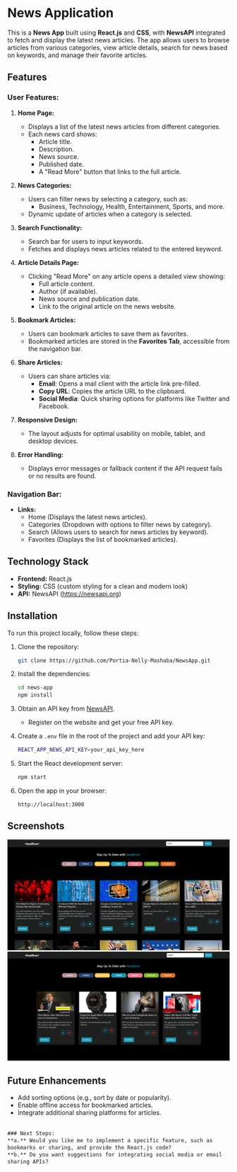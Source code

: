 # News Application

This is a **News App** built using **React.js** and **CSS**, with **NewsAPI** integrated to fetch and display the latest news articles. The app allows users to browse articles from various categories, view article details, search for news based on keywords, and manage their favorite articles.

## Features

### User Features:
1. **Home Page:**
   - Displays a list of the latest news articles from different categories.
   - Each news card shows:
     - Article title.
     - Description.
     - News source.
     - Published date.
     - A "Read More" button that links to the full article.

2. **News Categories:**
   - Users can filter news by selecting a category, such as:
     - Business, Technology, Health, Entertainment, Sports, and more.
   - Dynamic update of articles when a category is selected.

3. **Search Functionality:**
   - Search bar for users to input keywords.
   - Fetches and displays news articles related to the entered keyword.

4. **Article Details Page:**
   - Clicking "Read More" on any article opens a detailed view showing:
     - Full article content.
     - Author (if available).
     - News source and publication date.
     - Link to the original article on the news website.

5. **Bookmark Articles:**
   - Users can bookmark articles to save them as favorites.
   - Bookmarked articles are stored in the **Favorites Tab**, accessible from the navigation bar.

6. **Share Articles:**
   - Users can share articles via:
     - **Email**: Opens a mail client with the article link pre-filled.
     - **Copy URL**: Copies the article URL to the clipboard.
     - **Social Media**: Quick sharing options for platforms like Twitter and Facebook.

7. **Responsive Design:**
   - The layout adjusts for optimal usability on mobile, tablet, and desktop devices.

8. **Error Handling:**
   - Displays error messages or fallback content if the API request fails or no results are found.

### Navigation Bar:
- **Links:**
  - Home (Displays the latest news articles).
  - Categories (Dropdown with options to filter news by category).
  - Search (Allows users to search for news articles by keyword).
  - Favorites (Displays the list of bookmarked articles).

## Technology Stack
- **Frontend:** React.js
- **Styling:** CSS (custom styling for a clean and modern look)
- **API:** NewsAPI (https://newsapi.org)

## Installation

To run this project locally, follow these steps:

1. Clone the repository:
   ```bash
   git clone https://github.com/Portia-Nelly-Mashaba/NewsApp.git
   ```

2. Install the dependencies:
   ```bash
   cd news-app
   npm install
   ```

3. Obtain an API key from [NewsAPI](https://newsapi.org).
   - Register on the website and get your free API key.

4. Create a `.env` file in the root of the project and add your API key:
   ```bash
   REACT_APP_NEWS_API_KEY=your_api_key_here
   ```

5. Start the React development server:
   ```bash
   npm start
   ```

6. Open the app in your browser:
   ```
   http://localhost:3000

   ```

## Screenshots

![World News](src/components/assets/pic1.PNG)
![Favorites](src/components/assets/pic3.PNG)


## Future Enhancements
- Add sorting options (e.g., sort by date or popularity).
- Enable offline access for bookmarked articles.
- Integrate additional sharing platforms for articles.
```

### Next Steps:
**a.** Would you like me to implement a specific feature, such as bookmarks or sharing, and provide the React.js code?  
**b.** Do you want suggestions for integrating social media or email sharing APIs?